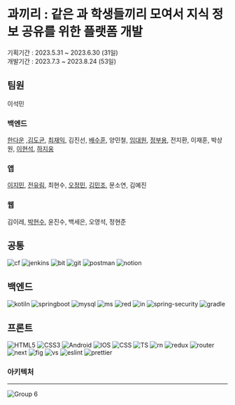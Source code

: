 # 과끼리 : 같은 과 학생들끼리 모여서 지식 정보 공유를 위한 플랫폼 개발  

기획기간 : 2023.5.31 ~ 2023.6.30 (31일)  
개발기간 : 2023.7.3 ~ 2023.8.24 (53일)

## 팀원  
이석민
### 백엔드  
[한다운](https://github.com/HanDaWoon) ,[김도균](https://github.com/GGallangE), [최재익](https://github.com/Choijake), 김진선, [배수훈](https://github.com/CodingApe9), 양민철, [임대원](https://github.com/uomaep), [정부용](https://github.com/cottonrose1011), 전지환, 이재훈, 박상원, [이현석](https://github.com/pwrwpw), [하지웅](https://github.com/kou466)
### 앱  
[이지민](https://github.com/jmlee119), [전유림](https://github.com/Jyurim), 최현수, [오정민](https://github.com/ojingjing), [김민조](https://github.com/Mongjo), 문소연, 김예진  
### 웹
김이레, [박현수](https://github.com/Korcp), 윤진수, 백세은, 오영석, 정현준


## 공통
![cf](https://img.shields.io/badge/Cloudflare-F38020?style=for-the-badge&logo=Cloudflare&logoColor=white)
![jenkins](https://img.shields.io/badge/Jenkins-D24939?style=for-the-badge&logo=Jenkins&logoColor=white)
![bit](https://img.shields.io/badge/Bitbucket-0747a6?style=for-the-badge&logo=bitbucket&logoColor=white)
![git](https://img.shields.io/badge/GIT-E44C30?style=for-the-badge&logo=git&logoColor=white)
![postman](https://img.shields.io/badge/Postman-FF6C37?style=for-the-badge&logo=postman&logoColor=white)
![notion](https://img.shields.io/badge/Notion-000000?style=for-the-badge&logo=notion&logoColor=white)

## 백엔드

![kotiln](https://img.shields.io/badge/Kotlin-0095D5?&style=for-the-badge&logo=kotlin&logoColor=white)
![springboot](https://img.shields.io/badge/Spring-6DB33F?style=for-the-badge&logo=spring&logoColor=white)
![mysql](https://img.shields.io/badge/MySQL-00000F?style=for-the-badge&logo=mysql&logoColor=white)
![ms](https://img.shields.io/badge/MySQL-005C84?style=for-the-badge&logo=mysql&logoColor=white)
![red](https://img.shields.io/badge/redis-%23DD0031.svg?&style=for-the-badge&logo=redis&logoColor=white)
![in](https://img.shields.io/badge/IntelliJ_IDEA-000000.svg?style=for-the-badge&logo=intellij-idea&logoColor=white)
![spring-security](https://img.shields.io/badge/Spring_Security-6DB33F?style=for-the-badge&logo=Spring-Security&logoColor=white)
![gradle](https://img.shields.io/badge/Gradle-02303A.svg?style=for-the-badge&logo=Gradle&logoColor=white)

## 프론트
![HTML5](https://img.shields.io/badge/HTML5-E34F26?style=for-the-badge&logo=html5&logoColor=white)
![CSS3](https://img.shields.io/badge/CSS3-1572B6?style=for-the-badge&logo=css3&logoColor=white)
![Android](https://img.shields.io/badge/Android-3DDC84?style=for-the-badge&logo=android&logoColor=white)
![IOS](https://img.shields.io/badge/iOS-000000?style=for-the-badge&logo=ios&logoColor=white)
![CSS](https://img.shields.io/badge/CSS-239120?&style=for-the-badge&logo=css3&logoColor=white)
![TS](https://img.shields.io/badge/TypeScript-007ACC?style=for-the-badge&logo=typescript&logoColor=white)
![rn](https://img.shields.io/badge/React_Native-20232A?style=for-the-badge&logo=react&logoColor=61DAFB)
![redux](https://img.shields.io/badge/Redux-593D88?style=for-the-badge&logo=redux&logoColor=white)
![router](https://img.shields.io/badge/React_Router-CA4245?style=for-the-badge&logo=react-router&logoColor=white)
![next](https://img.shields.io/badge/Next.js-000?logo=nextdotjs&logoColor=fff&style=for-the-badge)
![fig](https://img.shields.io/badge/Figma-F24E1E?style=for-the-badge&logo=figma&logoColor=white)
![vs](https://img.shields.io/badge/Visual_Studio_Code-0078D4?style=for-the-badge&logo=visual%20studio%20code&logoColor=white)
![eslint](https://img.shields.io/badge/eslint-3A33D1?style=for-the-badge&logo=eslint&logoColor=white)
![prettier](https://img.shields.io/badge/prettier-1A2C34?style=for-the-badge&logo=prettier&logoColor=F7BA3E)

### 아키텍처
<hr> 

![Group 6](https://github.com/jmlee119/maphant-app/assets/68285285/b3d9406b-9b7e-4773-9570-5d491b4de178)





